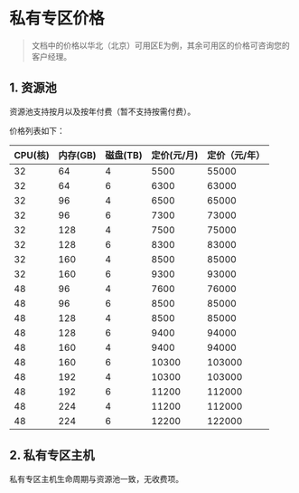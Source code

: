 # 私有专区价格



> 文档中的价格以华北（北京）可用区E为例，其余可用区的价格可咨询您的客户经理。


## 1. 资源池

资源池支持按月以及按年付费（暂不支持按需付费）。

价格列表如下：

| CPU(核)   | 内存(GB) | 磁盘(TB)     | 定价(元/月)      | 定价（元/年）      |
| ----- | ------ | ---------- | ----------------- | ----------- |
| 32 | 64 | 4 | 5500 | 55000        |
| 32 | 64 | 6 | 6300 | 63000        |
| 32 | 96 | 4 | 6500 | 65000        |
| 32 | 96 | 6 | 7300 | 73000        |
| 32 | 128 | 4 | 7500 | 75000        |
| 32 | 128 | 6 | 8300 | 83000        |
| 32 | 160 | 4 | 8500 | 85000        |
| 32 | 160 | 6 | 9300 | 93000        |
| 48 | 96 | 4 | 7600 | 76000        |
| 48 | 96 | 6 | 8500 | 85000        |
| 48 | 128 | 4 | 8500 | 85000        |
| 48 | 128 | 6 | 9400 | 94000        |
| 48 | 160 | 4 | 9400 | 94000        |
| 48 | 160 | 6 | 10300 | 103000        |
| 48 | 192 | 4 | 10300 | 103000        |
| 48 | 192 | 6 | 11200 | 112000        |
| 48 | 224 | 4 | 11200 | 112000        |
| 48 | 224 | 6 | 12200 | 122000        |


## 2. 私有专区主机

私有专区主机生命周期与资源池一致，无收费项。
